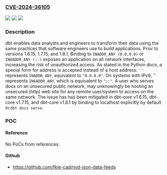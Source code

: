 ### [CVE-2024-36105](https://cve.mitre.org/cgi-bin/cvename.cgi?name=CVE-2024-36105)
![](https://img.shields.io/static/v1?label=Product&message=dbt-core&color=blue)
![](https://img.shields.io/static/v1?label=Version&message=%3D%20%3C%201.6.15%20&color=brighgreen)
![](https://img.shields.io/static/v1?label=Vulnerability&message=CWE-1327%3A%20Binding%20to%20an%20Unrestricted%20IP%20Address&color=brighgreen)

### Description

dbt enables data analysts and engineers to transform their data using the same practices that software engineers use to build applications. Prior to versions 1.6.15, 1.7.15, and 1.8.1, Binding to `INADDR_ANY (0.0.0.0)` or `IN6ADDR_ANY (::)` exposes an application on all network interfaces, increasing the risk of unauthorized access. As stated in the Python docs, a special form for address is accepted instead of a host address: `''` represents `INADDR_ANY`, equivalent to `"0.0.0.0"`. On systems with IPv6, '' represents `IN6ADDR_ANY`, which is equivalent to `"::"`. A user who serves docs on an unsecured public network, may unknowingly be hosting an unsecured (http) web site for any remote user/system to access on the same network. The issue has has been mitigated in dbt-core v1.6.15, dbt-core v1.7.15, and dbt-core v1.8.1 by binding to localhost explicitly by default in `dbt docs serve`.

### POC

#### Reference
No PoCs from references.

#### Github
- https://github.com/fkie-cad/nvd-json-data-feeds

